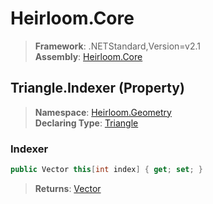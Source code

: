 # Heirloom.Core

> **Framework**: .NETStandard,Version=v2.1  
> **Assembly**: [Heirloom.Core][0]

## Triangle.Indexer (Property)

> **Namespace**: [Heirloom.Geometry][0]  
> **Declaring Type**: [Triangle][1]

### Indexer

```cs
public Vector this[int index] { get; set; }
```

> **Returns**: [Vector][2]

[0]: ../../../Heirloom.Core.md
[1]: ../Triangle.md
[2]: ../../Heirloom/Vector.md

